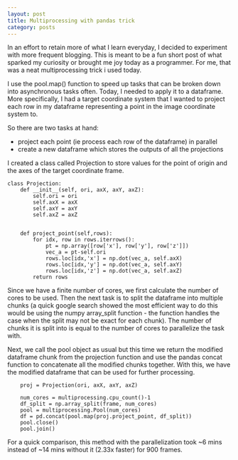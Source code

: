```yaml
---
layout: post
title: Multiprocessing with pandas trick
category: posts
---
```


In an effort to retain more of what I learn everyday, I decided to experiment with more frequent blogging. This is meant to be a fun short post of what sparked my curiosity or brought me joy today as a programmer. For me, that was a neat multiprocessing trick i used today.

I use the pool.map() function to speed up tasks that can be broken down into asynchronous tasks often. Today, I needed to apply it to a dataframe. More specifically, I had a target coordinate system that I wanted to project each row in my dataframe representing a point in the image coordinate system to. 

So there are two tasks at hand:
- project each point (ie process each row of the dataframe) in parallel
- create a new dataframe which stores the outputs of all the projections

I created a class called Projection to store values for the point of origin and the axes of the target coordinate frame.

```
class Projection:
    def __init__(self, ori, axX, axY, axZ):
        self.ori = ori
        self.axX = axX
        self.axY = axY
        self.axZ = axZ
        
        
    def project_point(self,rows):
        for idx, row in rows.iterrows():
            pt = np.array([row['x'], row['y'], row['z']])
            vec_a = pt-self.ori
            rows.loc[idx,'x'] = np.dot(vec_a, self.axX)
            rows.loc[idx,'y'] = np.dot(vec_a, self.axY)
            rows.loc[idx,'z'] = np.dot(vec_a, self.axZ)        
        return rows
```
Since we have a finite number of cores, we first calculate the number of cores to be used. Then the next task is to split the dataframe into multiple chunks (a quick google search showed the most efficient way to do this would be using the numpy array_split function - the function handles the case when the split may not be exact for each chunk). The number of chunks it is split into is equal to the number of cores to parallelize the task with.


Next, we call the pool object as usual but this time we return the modified dataframe chunk from the projection function and use the pandas concat function to concatenate all the modified chunks together. With this, we have the modified dataframe that can be used for further processing.
    
``` 
    proj = Projection(ori, axX, axY, axZ)

    num_cores = multiprocessing.cpu_count()-1  
    df_split = np.array_split(frame, num_cores)
    pool = multiprocessing.Pool(num_cores)
    df = pd.concat(pool.map(proj.project_point, df_split))
    pool.close()
    pool.join()
```    

For a quick comparison, this method with the parallelization took ~6 mins instead of ~14 mins without it (2.33x faster) for 900 frames.
